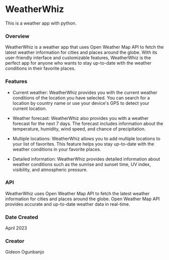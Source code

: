 # WeatherWhiz
This is a weather app with python.
### Overview
WeatherWhiz is a weather app that uses Open Weather Map API to fetch the latest weather information for cities and places around the globe. With its user-friendly interface and customizable features, WeatherWhiz is the perfect app for anyone who wants to stay up-to-date with the weather conditions in their favorite places.

### Features
- Current weather: WeatherWhiz provides you with the current weather conditions of the location you have selected. You can search for a location by country name or use your device's GPS to detect your current location.

- Weather forecast: WeatherWhiz also provides you with a weather forecast for the next 7 days. The forecast includes information about the temperature, humidity, wind speed, and chance of precipitation.

- Multiple locations: WeatherWhiz allows you to add multiple locations to your list of favorites. This feature helps you stay up-to-date with the weather conditions in your favorite places.

- Detailed information: WeatherWhiz provides detailed information about weather conditions such as the sunrise and sunset time, UV index, visibility, and atmospheric pressure.

### API
WeatherWhiz uses Open Weather Map API to fetch the latest weather information for cities and places around the globe. Open Weather Map API provides accurate and up-to-date weather data in real-time.

### Date Created
April 2023

### Creator
Gideon Ogunbanjo
